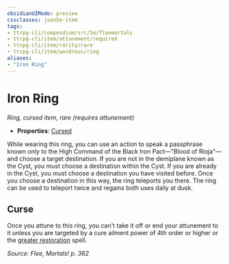 ```yaml
---
obsidianUIMode: preview
cssclasses: json5e-item
tags:
- ttrpg-cli/compendium/src/5e/fleemortals
- ttrpg-cli/item/attunement/required
- ttrpg-cli/item/rarity/rare
- ttrpg-cli/item/wondrous/ring
aliases: 
- "Iron Ring"
---
```

# Iron Ring
*Ring, cursed item, rare (requires attunement)*  


- **Properties**: [Cursed](Misc%20Files/CLI/rules/item-properties.md#Cursed%20Items)

While wearing this ring, you can use an action to speak a passphrase known only to the High Command of the Black Iron Pact—"Blood of Rioja"—and choose a target destination. If you are not in the demiplane known as the Cyst, you must choose a destination within the Cyst. If you are already in the Cyst, you must choose a destination you have visited before. Once you choose a destination in this way, the ring teleports you there. The ring can be used to teleport twice and regains both uses daily at dusk.

## Curse

Once you attune to this ring, you can't take it off or end your attunement to it unless you are targeted by a cure ailment power of 4th order or higher or the [greater restoration](Misc%20Files/CLI/compendium/spells/greater-restoration-xphb.md) spell.

*Source: Flee, Mortals! p. 362*